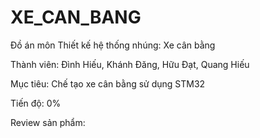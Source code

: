 # XE_CAN_BANG
Đồ án môn Thiết kế hệ thống nhúng: Xe cân bằng

Thành viên: Đình Hiếu, Khánh Đăng, Hữu Đạt, Quang Hiếu

Mục tiêu:
 Chế tạo xe cân bằng sử dụng STM32

Tiến độ: 0%

Review sản phẩm:
